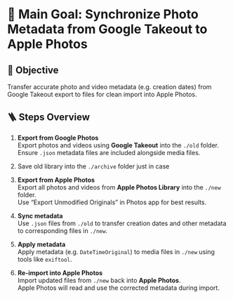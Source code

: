 # 📸 Main Goal: Synchronize Photo Metadata from Google Takeout to Apple Photos

## 🎯 Objective

Transfer accurate photo and video metadata (e.g. creation dates) from Google Takeout export to files for clean import into Apple Photos.

## 🪜 Steps Overview

1. **Export from Google Photos**  
   Export photos and videos using **Google Takeout** into the `./old` folder.  
   Ensure `.json` metadata files are included alongside media files.
2. Save old library into the `./archive` folder just in case

3. **Export from Apple Photos**  
   Export all photos and videos from **Apple Photos Library** into the `./new` folder.  
   Use “Export Unmodified Originals” in Photos app for best results.

4. **Sync metadata**  
   Use `.json` files from `./old` to transfer creation dates and other metadata to corresponding files in `./new`.

5. **Apply metadata**  
   Apply metadata (e.g. `DateTimeOriginal`) to media files in `./new` using tools like `exiftool`.

6. **Re-import into Apple Photos**  
   Import updated files from `./new` back into **Apple Photos**.  
   Apple Photos will read and use the corrected metadata during import.

